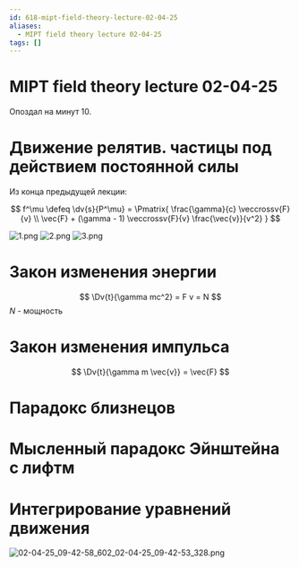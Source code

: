 ```yaml
---
id: 618-mipt-field-theory-lecture-02-04-25
aliases:
  - MIPT field theory lecture 02-04-25
tags: []
---
```


# MIPT field theory lecture 02-04-25

Опоздал на минут 10.

# Движение релятив. частицы под действием постоянной силы

Из конца предыдущей лекции:

$$
f^\mu \defeq \dv{s}{P^\mu} = \Pmatrix{
\frac{\gamma}{c} \veccrossv{F}{v} \\
\vec{F} + (\gamma - 1) \veccrossv{F}{v} \frac{\vec{v}}{v^2}
}
$$

![1.png](assets/imgs/02-04-25_09-35-56_995_02-04-25_09-35-50_596.png)
![2.png](assets/imgs/02-04-25_09-37-00_761_02-04-25_09-36-55_992.png)
![3.png](assets/imgs/02-04-25_09-38-28_299_02-04-25_09-38-23_350.png)

# Закон изменения энергии
$$
\Dv{t}{\gamma mc^2} = F v = N
$$
$N$ - мощность
# Закон изменения импульса
$$
\Dv{t}{\gamma m \vec{v}} = \vec{F}
$$
# Парадокс близнецов
# Мысленный парадокс Эйнштейна с лифтм

# Интегрирование уравнений движения
![02-04-25_09-42-58_602_02-04-25_09-42-53_328.png](assets/imgs/02-04-25_09-42-58_602_02-04-25_09-42-53_328.png)
